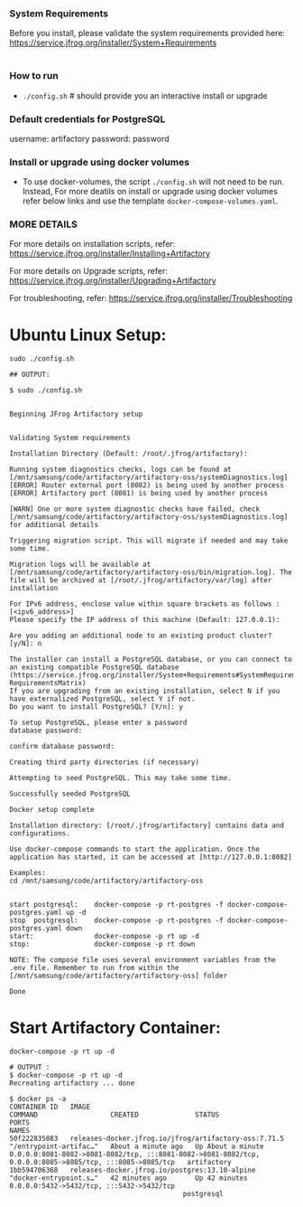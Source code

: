### System Requirements
Before you install, please validate the system requirements provided here: https://service.jfrog.org/installer/System+Requirements  
​
### How to run
* `./config.sh` # should provide you an interactive install or upgrade
​
### Default credentials for PostgreSQL
username: artifactory
password: password

### Install or upgrade using docker volumes
* To use docker-volumes, the script `./config.sh` will not need to be run. Instead, For more deatils on install or upgrade using docker volumes refer below links and use the template `docker-compose-volumes.yaml`.

### MORE DETAILS 
For more details on installation scripts, refer: https://service.jfrog.org/installer/Installing+Artifactory

For more details on  Upgrade scripts, refer: https://service.jfrog.org/installer/Upgrading+Artifactory

For troubleshooting, refer: https://service.jfrog.org/installer/Troubleshooting


# Ubuntu Linux Setup:
```
sudo ./config.sh

## OUTPUT: 

$ sudo ./config.sh 


Beginning JFrog Artifactory setup


Validating System requirements

Installation Directory (Default: /root/.jfrog/artifactory): 

Running system diagnostics checks, logs can be found at [/mnt/samsung/code/artifactory/artifactory-oss/systemDiagnostics.log]
[ERROR] Router external port (8082) is being used by another process
[ERROR] Artifactory port (8081) is being used by another process

[WARN] One or more system diagnostic checks have failed, check [/mnt/samsung/code/artifactory/artifactory-oss/systemDiagnostics.log] for additional details

Triggering migration script. This will migrate if needed and may take some time.

Migration logs will be available at [/mnt/samsung/code/artifactory/artifactory-oss/bin/migration.log]. The file will be archived at [/root/.jfrog/artifactory/var/log] after installation

For IPv6 address, enclose value within square brackets as follows : [<ipv6_address>]
Please specify the IP address of this machine (Default: 127.0.0.1): 

Are you adding an additional node to an existing product cluster? [y/N]: n

The installer can install a PostgreSQL database, or you can connect to an existing compatible PostgreSQL database
(https://service.jfrog.org/installer/System+Requirements#SystemRequirements-RequirementsMatrix)
If you are upgrading from an existing installation, select N if you have externalized PostgreSQL, select Y if not.
Do you want to install PostgreSQL? [Y/n]: y

To setup PostgreSQL, please enter a password
database password: 

confirm database password: 

Creating third party directories (if necessary)

Attempting to seed PostgreSQL. This may take some time.

Successfully seeded PostgreSQL

Docker setup complete

Installation directory: [/root/.jfrog/artifactory] contains data and configurations.

Use docker-compose commands to start the application. Once the application has started, it can be accessed at [http://127.0.0.1:8082]

Examples:
cd /mnt/samsung/code/artifactory/artifactory-oss


start postgresql:    docker-compose -p rt-postgres -f docker-compose-postgres.yaml up -d
stop  postgresql:    docker-compose -p rt-postgres -f docker-compose-postgres.yaml down
start:               docker-compose -p rt up -d
stop:                docker-compose -p rt down

NOTE: The compose file uses several environment variables from the .env file. Remember to run from within the [/mnt/samsung/code/artifactory/artifactory-oss] folder

Done

```

# Start Artifactory Container:
```
docker-compose -p rt up -d

# OUTPUT :
$ docker-compose -p rt up -d
Recreating artifactory ... done

$ docker ps -a
CONTAINER ID   IMAGE                                                   COMMAND                  CREATED              STATUS              PORTS                                                                                                      NAMES
50f222835083   releases-docker.jfrog.io/jfrog/artifactory-oss:7.71.5   "/entrypoint-artifac…"   About a minute ago   Up About a minute   0.0.0.0:8081-8082->8081-8082/tcp, :::8081-8082->8081-8082/tcp, 0.0.0.0:8085->8085/tcp, :::8085->8085/tcp   artifactory
1bb594706368   releases-docker.jfrog.io/postgres:13.10-alpine          "docker-entrypoint.s…"   42 minutes ago       Up 42 minutes       0.0.0.0:5432->5432/tcp, :::5432->5432/tcp
                                           postgresql


```
